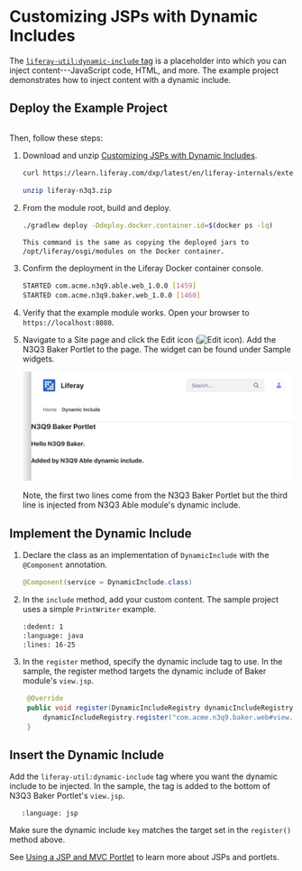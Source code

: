 # Customizing JSPs with Dynamic Includes

The
[`liferay-util:dynamic-include` tag](https://learn.liferay.com/reference/latest/en/dxp/taglibs/util-taglib/liferay-util/dynamic-include.html) 
is a placeholder into which you can inject content---JavaScript code, HTML, 
and more. The example project demonstrates how to inject content with a dynamic include.

## Deploy the Example Project

```{include} /_snippets/run-liferay-dxp.md
```

Then, follow these steps:

1. Download and unzip [Customizing JSPs with Dynamic Includes](./liferay-n3q3.zip).

   ```bash
   curl https://learn.liferay.com/dxp/latest/en/liferay-internals/extending-liferay/customizing-jsps/liferay-n3q3.zip -O
   ```

   ```bash
   unzip liferay-n3q3.zip
   ```

1. From the module root, build and deploy.

   ```bash
   ./gradlew deploy -Ddeploy.docker.container.id=$(docker ps -lq)
   ```

   ```{note}
   This command is the same as copying the deployed jars to /opt/liferay/osgi/modules on the Docker container.
   ```

1. Confirm the deployment in the Liferay Docker container console.

   ```bash
   STARTED com.acme.n3q9.able.web_1.0.0 [1459]
   STARTED com.acme.n3q9.baker.web_1.0.0 [1460]
   ```

1. Verify that the example module works. Open your browser to `https://localhost:8080`.

1. Navigate to a Site page and click the Edit icon (![Edit icon](../../../images/icon-edit.png)). Add the N3Q3 Baker Portlet to the page. The widget can be found under Sample widgets.

   ![Add the N3Q3 Baker Portlet to a Site page.](./customizing-jsps-with-dynamic-includes/images/01.png)

   Note, the first two lines come from the N3Q3 Baker Portlet but the third line is injected from N3Q3 Able module's dynamic include.

## Implement the Dynamic Include

1. Declare the class as an implementation of `DynamicInclude` with the `@Component` annotation.

   ```java
   @Component(service = DynamicInclude.class)
   ```

1. In the `include` method, add your custom content. The sample project uses a simple `PrintWriter` example.

   ```{literalinclude} ./customizing-jsps-with-dynamic-includes/resources/liferay-n3q9.zip/n3q9-able-web/src/main/java/com/acme/n3q9/able/web/internal/servlet/taglib/N3Q9AbleDynamicInclude.java
   :dedent: 1
   :language: java
   :lines: 16-25
   ```

2. In the `register` method, specify the dynamic include tag to use. In the sample, the register method targets the dynamic include of Baker module's `view.jsp`.

   ```java
	@Override
	public void register(DynamicIncludeRegistry dynamicIncludeRegistry) {
		dynamicIncludeRegistry.register("com.acme.n3q9.baker.web#view.jsp");
	}
   ```

## Insert the Dynamic Include

Add the `liferay-util:dynamic-include` tag where you want the dynamic include to be injected. In the sample, the tag is added to the bottom of N3Q3 Baker Portlet's `view.jsp`.

```{literalinclude} ./customizing-jsps-with-dynamic-includes/resources/liferay-n3q9.zip/n3q9-baker-web/src/main/resources/META-INF/resources/view.jsp
   :language: jsp
```

Make sure the dynamic include `key` matches the target set in the `register()` method above. 

See [Using a JSP and MVC Portlet](../../../building-applications/developing-a-java-web-application/using-mvc/using-a-jsp-and-mvc-portlet.md) to learn more about JSPs and portlets.
